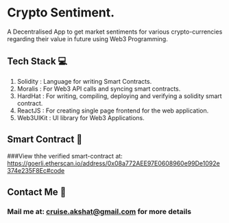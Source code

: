 # Crypto Sentiment.

A Decentralised App to get market sentiments for various crypto-currencies regarding their value in future using Web3 Programming.

## Tech Stack :computer:
1. Solidity : Language for writing Smart Contracts.
2. Moralis : For Web3 API calls and syncing smart contracts.
3. HardHat : For writing, compiling, deploying and verifying a solidity smart contract.
4. ReactJS : For creating single page frontend for the web application.
5. Web3UIKit : UI library for Web3 Applications.

## Smart Contract :ledger:
###View thhe verified smart-contract at: https://goerli.etherscan.io/address/0x08a772AEE97E0608960e99De1092e374e235F8Ec#code 

## Contact Me :speech_balloon:
### Mail me at: cruise.akshat@gmail.com for more details

